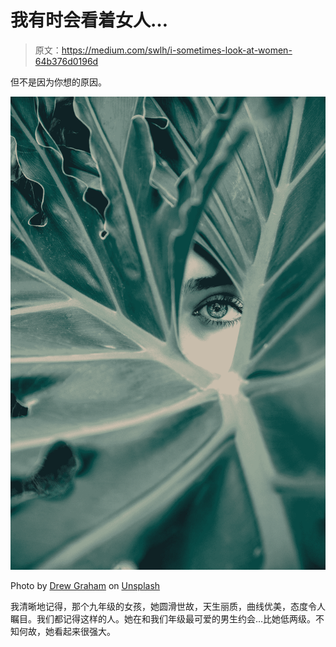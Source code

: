 # 我有时会看着女人…

> 原文：<https://medium.com/swlh/i-sometimes-look-at-women-64b376d0196d>

但不是因为你想的原因。

![](img/e97f01d3f74bcd3ccd74859d5b1fceb0.png)

Photo by [Drew Graham](https://unsplash.com/@dizzyd718?utm_source=medium&utm_medium=referral) on [Unsplash](https://unsplash.com?utm_source=medium&utm_medium=referral)

我清晰地记得，那个九年级的女孩，她圆滑世故，天生丽质，曲线优美，态度令人瞩目。我们都记得这样的人。她在和我们年级最可爱的男生约会…比她低两级。不知何故，她看起来很强大。